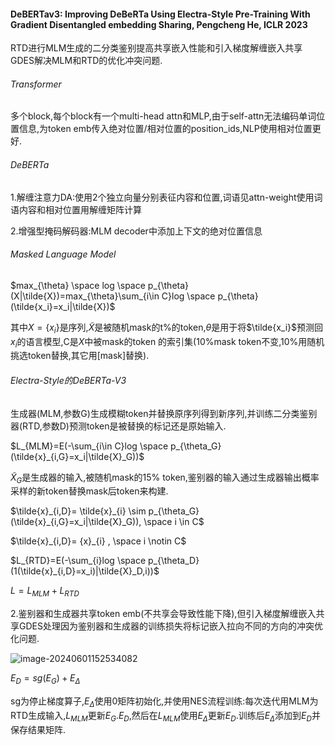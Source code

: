 #### DeBERTav3: Improving DeBeRTa Using Electra-Style Pre-Training With Gradient Disentangled embedding Sharing, Pengcheng He, ICLR 2023

RTD进行MLM生成的二分类鉴别提高共享嵌入性能和引入梯度解缠嵌入共享GDES解决MLM和RTD的优化冲突问题.

###### Transformer

多个block,每个block有一个multi-head attn和MLP,由于self-attn无法编码单词位置信息,为token emb传入绝对位置/相对位置的position_ids,NLP使用相对位置更好.

###### DeBERTa

1.解缠注意力DA:使用2个独立向量分别表征内容和位置,词语见attn-weight使用词语内容和相对位置用解缠矩阵计算

2.增强型掩码解码器:MLM decoder中添加上下文的绝对位置信息

###### Masked Language Model

$max_{\theta} \space log  \space p_{\theta}(X|\tilde{X})=max_{\theta}\sum_{i\in C}log \space p_{\theta}(\tilde{x_i}=x_i|\tilde{X})$

其中$X=\{x_i\}$是序列,$\tilde{X}$是被随机mask的t%的token,$\theta$是用于将$\tilde{x_i}$预测回$x_i$的语言模型,C是$X$中被mask的token 的索引集(10%mask token不变,10%用随机挑选token替换,其它用[mask]替换).

###### Electra-Style的DeBERTa-V3

生成器(MLM,参数G)生成模糊token并替换原序列得到新序列,并训练二分类鉴别器(RTD,参数D)预测token是被替换的标记还是原始输入.

$L_{MLM}=E(-\sum_{i\in C}log \space p_{\theta_G}(\tilde{x}_{i,G}=x_i|\tilde{X}_G))$

$\tilde{X}_G$是生成器的输入,被随机mask的15% token,鉴别器的输入通过生成器输出概率采样的新token替换mask后token来构建.

$\tilde{x}_{i,D}= \tilde{x}_{i} \sim p_{\theta_G}(\tilde{x}_{i,G}=x_i|\tilde{X}_G)), \space i \in C$

$\tilde{x}_{i,D}= {x}_{i} , \space i \notin C$​

$L_{RTD}=E(-\sum_{i}log \space p_{\theta_D}(1(\tilde{x}_{i,D}=x_i)|\tilde{X}_D,i))$​

$L=L_{MLM}+L_{RTD}$​

2.鉴别器和生成器共享token emb(不共享会导致性能下降),但引入梯度解缠嵌入共享GDES处理因为鉴别器和生成器的训练损失将标记嵌入拉向不同的方向的冲突优化问题.

![image-20240601152534082](C:\Users\SFC\AppData\Roaming\Typora\typora-user-images\image-20240601152534082.png)

$E_D=sg(E_G)+E_{\Delta}$

sg为停止梯度算子,$E_{\Delta}$使用0矩阵初始化,并使用NES流程训练:每次迭代用MLM为RTD生成输入,$L_{MLM}$更新$E_G.E_D$,然后在$L_{MLM}$使用$E_{\Delta}$更新$E_D$.训练后$E_{\Delta}$添加到$E_D$并保存结果矩阵.

